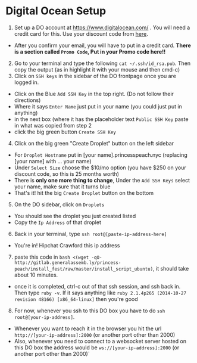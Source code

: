 # Digital Ocean Setup

1. Set up a DO account at  https://www.digitalocean.com/ . You will need a credit card for this. Use your discount code from [here](discount_codes.md).
  - After you confirm your email, you will have to put in a credit card. **There is a section called `Promo Code`, Put in your Promo code here!!**
2. Go to your terminal and type the following `cat ~/.ssh/id_rsa.pub`. Then copy the output (as in highlight it with your mouse and then cmd-c)
3. Click on `SSH keys` in the sidebar of the DO frontpage once you are logged in.
  - Click on the Blue `Add SSH Key` in the top right. (Do not follow their directions)
  - Where it says `Enter Name` just put in your name (you could just put in anything)
  - in the next box (where it has the placeholder text `Public SSH Key` paste in what was copied from step 2
  - click the big green button `Create SSH Key`
4. Click on the big green "Create Droplet" button on the left sidebar
  - For `Droplet Hostname` put in [your name].princesspeach.nyc (replacing [your name] with ... your name)
  - Under `Select Size` choose the $10/mo option (you have $250 on your discount code, so this is 25 months worth)
  - There is **only one more thing to change**, Under the `Add SSH Keys` select your name, make sure that it turns blue
  - That's it! hit the big `Create Droplet` button on the bottom
5. On the DO sidebar, click on `Droplets`
  - You should see the droplet you just created listed
  - Copy the `Ip Address` of that droplet
6. Back in your terminal, type `ssh root@[paste-ip-address-here]`
  - You're in! Hipchat Crawford this ip address
7. paste this code in ```bash <(wget -qO- http://gitlab.generalassemb.ly/princess-peach/install_fest/raw/master/install_script_ubuntu)```, it should take about 10 minutes.
  - once it is completed, ctrl-c out of that ssh session, and ssh back in. Then type `ruby -v`. If it says anything like `ruby 2.1.4p265 (2014-10-27 revision 48166) [x86_64-linux]` then you're good
8. For now, whenever you ssh to this DO box you have to do `ssh root@[your-ip-address]`.
  - Whenever you want to reach it in the browser you hit the url `http://[your-ip-address]:2000` (or another port other than 2000)
  - Also, whenever you need to connect to a websocket server hosted on this DO box the address would be `ws://[your-ip-address]:2000` (or another port other than 2000)`
